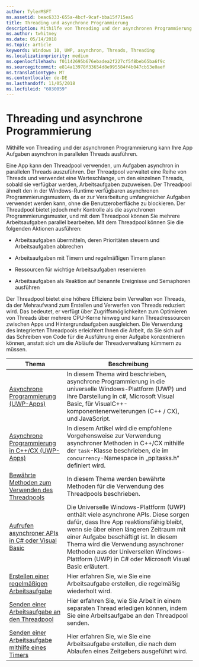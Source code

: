 ```yaml
---
author: TylerMSFT
ms.assetid: beac6333-655a-4bcf-9caf-bba15f715ea5
title: Threading und asynchrone Programmierung
description: Mithilfe von Threading und der asynchronen Programmierung kann Ihre App Aufgaben asynchron in parallelen Threads ausführen.
ms.author: twhitney
ms.date: 05/14/2018
ms.topic: article
keywords: Windows 10, UWP, asynchron, Threads, Threading
ms.localizationpriority: medium
ms.openlocfilehash: f01142695b676ebadea2f227cf5f8beb65ba6f9c
ms.sourcegitcommit: e814a13978f33654d8e995584f4b047cb53e0aef
ms.translationtype: MT
ms.contentlocale: de-DE
ms.lasthandoff: 11/05/2018
ms.locfileid: "6030059"
---
```

# <a name="threading-and-async-programming"></a>Threading und asynchrone Programmierung
Mithilfe von Threading und der asynchronen Programmierung kann Ihre App Aufgaben asynchron in parallelen Threads ausführen.

Eine App kann den Threadpool verwenden, um Aufgaben asynchron in parallelen Threads auszuführen. Der Threadpool verwaltet eine Reihe von Threads und verwendet eine Warteschlange, um den einzelnen Threads, sobald sie verfügbar werden, Arbeitsaufgaben zuzuweisen. Der Threadpool ähnelt den in der Windows-Runtime verfügbaren asynchronen Programmierungsmustern, da er zur Verarbeitung umfangreicher Aufgaben verwendet werden kann, ohne die Benutzeroberfläche zu blockieren. Der Threadpool bietet jedoch mehr Kontrolle als die asynchronen Programmierungsmuster, und mit dem Threadpool können Sie mehrere Arbeitsaufgaben parallel bearbeiten. Mit dem Threadpool können Sie die folgenden Aktionen ausführen:

-   Arbeitsaufgaben übermitteln, deren Prioritäten steuern und Arbeitsaufgaben abbrechen

-   Arbeitsaufgaben mit Timern und regelmäßigen Timern planen

-   Ressourcen für wichtige Arbeitsaufgaben reservieren

-   Arbeitsaufgaben als Reaktion auf benannte Ereignisse und Semaphoren ausführen

Der Threadpool bietet eine höhere Effizienz beim Verwalten von Threads, da der Mehraufwand zum Erstellen und Verwerfen von Threads reduziert wird. Das bedeutet, er verfügt über Zugriffsmöglichkeiten zum Optimieren von Threads über mehrere CPU-Kerne hinweg und kann Threadressourcen zwischen Apps und Hintergrundaufgaben ausgleichen. Die Verwendung des integrierten Threadpools erleichtert Ihnen die Arbeit, da Sie sich auf das Schreiben von Code für die Ausführung einer Aufgabe konzentrieren können, anstatt sich um die Abläufe der Threadverwaltung kümmern zu müssen.

| Thema                                                                                                          | Beschreibung                         |
|----------------------------------------------------------------------------------------------------------------|-------------------------------------|
| [Asynchrone Programmierung (UWP-Apps)](asynchronous-programming-universal-windows-platform-apps.md)              | In diesem Thema wird beschrieben, asynchrone Programmierung in die universelle Windows-Plattform (UWP) und ihre Darstellung in c#, Microsoft Visual Basic, für VisualC++-komponentenerweiterungen (C++ / CX), und JavaScript. |
| [Asynchrone Programmierung in C++/CX (UWP-Apps)](asynchronous-programming-in-cpp-universal-windows-platform-apps.md)| In diesem Artikel wird die empfohlene Vorgehensweise zur Verwendung asynchroner Methoden in C++/CX mithilfe der <code>task</code>-Klasse beschrieben, die im <code>concurrency</code>-Namespace in „ppltasks.h“ definiert wird. |
| [Bewährte Methoden zum Verwenden des Threadpools](best-practices-for-using-the-thread-pool.md)                         | In diesem Thema werden bewährte Methoden für die Verwendung des Threadpools beschrieben. |
| [Aufrufen asynchroner APIs in C# oder Visual Basic](call-asynchronous-apis-in-csharp-or-visual-basic.md)             | Die Universelle Windows-Plattform (UWP) enthält viele asynchrone APIs. Diese sorgen dafür, dass Ihre App reaktionsfähig bleibt, wenn sie über einen längeren Zeitraum mit einer Aufgabe beschäftigt ist. In diesem Thema wird die Verwendung asynchroner Methoden aus der Universellen Windows-Plattform (UWP) in C# oder Microsoft Visual Basic erläutert. |
| [Erstellen einer regelmäßigen Arbeitsaufgabe](create-a-periodic-work-item.md)                                                   | Hier erfahren Sie, wie Sie eine Arbeitsaufgabe erstellen, die regelmäßig wiederholt wird. |
| [Senden einer Arbeitsaufgabe an den Threadpool](submit-a-work-item-to-the-thread-pool.md)                               | Hier erfahren Sie, wie Sie Arbeit in einem separaten Thread erledigen können, indem Sie eine Arbeitsaufgabe an den Threadpool senden. |
| [Senden einer Arbeitsaufgabe mithilfe eines Timers](use-a-timer-to-submit-a-work-item.md)                                       | Hier erfahren Sie, wie Sie eine Arbeitsaufgabe erstellen, die nach dem Ablaufen eines Zeitgebers ausgeführt wird. |
